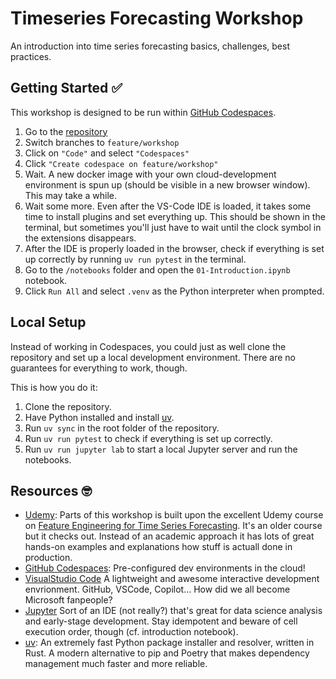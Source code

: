# Timeseries Forecasting Workshop
An introduction into time series forecasting basics, challenges, best practices.

## Getting Started &#x2705;
This workshop is designed to be run within [GitHub Codespaces](https://github.com/features/codespaces).

1. Go to the [repository](https://github.com/WeinbergMalte/timeseries-forecasting-workshop)
2. Switch branches to `feature/workshop`
3. Click on `"Code"` and select `"Codespaces"`
4. Click `"Create codespace on feature/workshop"`
5. Wait. A new docker image with your own cloud-development environment is spun up (should be visible in a new browser window). This may take a while.
6. Wait some more. Even after the VS-Code IDE is loaded, it takes some time to install plugins and set everything up. This should be shown in the terminal, but sometimes you'll just have to wait until the clock symbol in the extensions disappears.
7. After the IDE is properly loaded in the browser, check if everything is set up correctly by running `uv run pytest` in the terminal.
8. Go to the `/notebooks` folder and open the `01-Introduction.ipynb` notebook.
9. Click `Run All` and select `.venv` as the Python interpreter when prompted.

## Local Setup
Instead of working in Codespaces, you could just as well clone the repository and set up a local development environment. There are no guarantees for everything to work, though.

This is how you do it:

1. Clone the repository.
2. Have Python installed and install [uv](https://docs.astral.sh/uv/getting-started/installation/).
3. Run `uv sync` in the root folder of the repository.
4. Run `uv run pytest` to check if everything is set up correctly.
5. Run `uv run jupyter lab` to start a local Jupyter server and run the notebooks.

## Resources &#x1F913;

- [Udemy](https://www.udemy.com/): Parts of this workshop is built upon the excellent Udemy course on [Feature Engineering for Time Series Forecasting](https://www.udemy.com/course/feature-engineering-for-time-series-forecasting/). It's an older course but it checks out. Instead of an academic approach it has lots of great hands-on examples and explanations how stuff is actuall done in production.
- [GitHub Codespaces](https://github.com/features/codespaces): Pre-configured dev environments in the cloud!
- [VisualStudio Code](https://vscode.dev) A lightweight and awesome interactive development envrionment. GitHub, VSCode, Copilot... How did we all become Microsoft fanpeople?
- [Jupyter](https://jupyter.org) Sort of an IDE (not really?) that's great for data science analysis and early-stage development. Stay idempotent and beware of cell execution order, though (cf. introduction notebook).
- [uv](https://docs.astral.sh/uv/): An extremely fast Python package installer and resolver, written in Rust. A modern alternative to pip and Poetry that makes dependency management much faster and more reliable.
